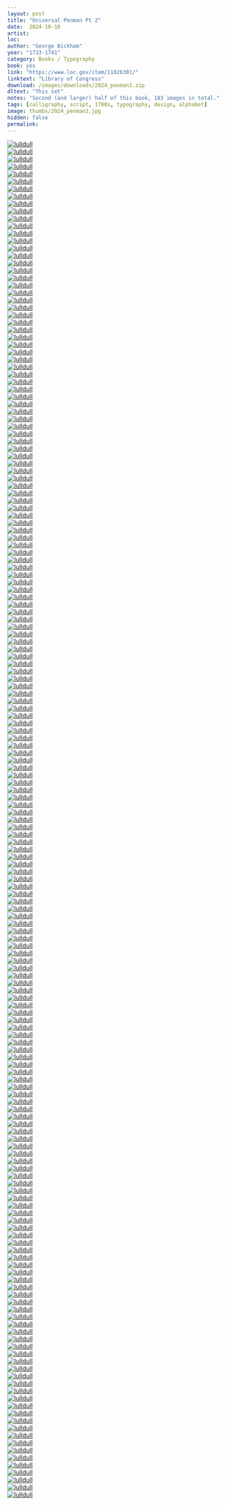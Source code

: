 ```yaml
---
layout: post
title: "Universal Penman Pt 2"
date:  2024-10-10
artist: 
loc: 
author: "George Bickham"
year: "1733-1741"
category: Books / Typography
book: yes
link: "https://www.loc.gov/item/11026301/"
linktext: "Library of Congress"
download: /images/downloads/2024_penman2.zip
dltext: "This set"
notes: "Second (and larger) half of this book, 183 images in total."
tags: [calligraphy, script, 1700s, typography, design, alphabet]
image: thumbs/2024_penman2.jpg
hidden: false
permalink:
---
```




<div class="post_image">
	<a href="{{ site.baseurl }}/images/posts/2024_penman2/001.jpg" target="_blank">
	<img src="{{ site.baseurl }}/images/posts/2024_penman2/001.jpg" alt="lulldull"></a>
</div>

<div class="post_image">
	<a href="{{ site.baseurl }}/images/posts/2024_penman2/002.jpg" target="_blank">
	<img src="{{ site.baseurl }}/images/posts/2024_penman2/002.jpg" alt="lulldull"></a>
</div>

<div class="post_image">
	<a href="{{ site.baseurl }}/images/posts/2024_penman2/003.jpg" target="_blank">
	<img src="{{ site.baseurl }}/images/posts/2024_penman2/003.jpg" alt="lulldull"></a>
</div>

<div class="post_image">
	<a href="{{ site.baseurl }}/images/posts/2024_penman2/004.jpg" target="_blank">
	<img src="{{ site.baseurl }}/images/posts/2024_penman2/004.jpg" alt="lulldull"></a>
</div>

<div class="post_image">
	<a href="{{ site.baseurl }}/images/posts/2024_penman2/005.jpg" target="_blank">
	<img src="{{ site.baseurl }}/images/posts/2024_penman2/005.jpg" alt="lulldull"></a>
</div>


<div class="post_image">
	<a href="{{ site.baseurl }}/images/posts/2024_penman2/006.jpg" target="_blank">
	<img src="{{ site.baseurl }}/images/posts/2024_penman2/006.jpg" alt="lulldull"></a>
</div>

<div class="post_image">
	<a href="{{ site.baseurl }}/images/posts/2024_penman2/007.jpg" target="_blank">
	<img src="{{ site.baseurl }}/images/posts/2024_penman2/007.jpg" alt="lulldull"></a>
</div>

<div class="post_image">
	<a href="{{ site.baseurl }}/images/posts/2024_penman2/008.jpg" target="_blank">
	<img src="{{ site.baseurl }}/images/posts/2024_penman2/008.jpg" alt="lulldull"></a>
</div>

<div class="post_image">
	<a href="{{ site.baseurl }}/images/posts/2024_penman2/009.jpg" target="_blank">
	<img src="{{ site.baseurl }}/images/posts/2024_penman2/009.jpg" alt="lulldull"></a>
</div>


<div class="post_image">
	<a href="{{ site.baseurl }}/images/posts/2024_penman2/010.jpg" target="_blank">
	<img src="{{ site.baseurl }}/images/posts/2024_penman2/010.jpg" alt="lulldull"></a>
</div>


<div class="post_image_02">
	<div class="post_image_inner">
		<a href="{{ site.baseurl }}/images/posts/2024_penman2/011.jpg" target="_blank">
		<img src="{{ site.baseurl }}/images/posts/2024_penman2/011.jpg" alt="lulldull"></a>
	</div>
	<div class="post_image_inner">
		<a href="{{ site.baseurl }}/images/posts/2024_penman2/012.jpg" target="_blank">
		<img src="{{ site.baseurl }}/images/posts/2024_penman2/012.jpg" alt="lulldull"></a>
	</div>
</div>

<div class="post_image">
	<a href="{{ site.baseurl }}/images/posts/2024_penman2/013.jpg" target="_blank">
	<img src="{{ site.baseurl }}/images/posts/2024_penman2/013.jpg" alt="lulldull"></a>
</div>

<div class="post_image">
	<a href="{{ site.baseurl }}/images/posts/2024_penman2/014.jpg" target="_blank">
	<img src="{{ site.baseurl }}/images/posts/2024_penman2/014.jpg" alt="lulldull"></a>
</div>

<div class="post_image">
	<a href="{{ site.baseurl }}/images/posts/2024_penman2/015.jpg" target="_blank">
	<img src="{{ site.baseurl }}/images/posts/2024_penman2/015.jpg" alt="lulldull"></a>
</div>

<div class="post_image">
	<a href="{{ site.baseurl }}/images/posts/2024_penman2/016.jpg" target="_blank">
	<img src="{{ site.baseurl }}/images/posts/2024_penman2/016.jpg" alt="lulldull"></a>
</div>

<div class="post_image">
	<a href="{{ site.baseurl }}/images/posts/2024_penman2/017.jpg" target="_blank">
	<img src="{{ site.baseurl }}/images/posts/2024_penman2/017.jpg" alt="lulldull"></a>
</div>

<div class="post_image">
	<a href="{{ site.baseurl }}/images/posts/2024_penman2/018.jpg" target="_blank">
	<img src="{{ site.baseurl }}/images/posts/2024_penman2/018.jpg" alt="lulldull"></a>
</div>

<div class="post_image">
	<a href="{{ site.baseurl }}/images/posts/2024_penman2/019.jpg" target="_blank">
	<img src="{{ site.baseurl }}/images/posts/2024_penman2/019.jpg" alt="lulldull"></a>
</div>

<div class="post_image">
	<a href="{{ site.baseurl }}/images/posts/2024_penman2/020.jpg" target="_blank">
	<img src="{{ site.baseurl }}/images/posts/2024_penman2/020.jpg" alt="lulldull"></a>
</div>

<div class="post_image">
	<a href="{{ site.baseurl }}/images/posts/2024_penman2/021.jpg" target="_blank">
	<img src="{{ site.baseurl }}/images/posts/2024_penman2/021.jpg" alt="lulldull"></a>
</div>

<div class="post_image">
	<a href="{{ site.baseurl }}/images/posts/2024_penman2/022.jpg" target="_blank">
	<img src="{{ site.baseurl }}/images/posts/2024_penman2/022.jpg" alt="lulldull"></a>
</div>


<div class="post_image">
	<a href="{{ site.baseurl }}/images/posts/2024_penman2/023.jpg" target="_blank">
	<img src="{{ site.baseurl }}/images/posts/2024_penman2/023.jpg" alt="lulldull"></a>
</div>

<div class="post_image">
	<a href="{{ site.baseurl }}/images/posts/2024_penman2/024.jpg" target="_blank">
	<img src="{{ site.baseurl }}/images/posts/2024_penman2/024.jpg" alt="lulldull"></a>
</div>

<div class="post_image">
	<a href="{{ site.baseurl }}/images/posts/2024_penman2/025.jpg" target="_blank">
	<img src="{{ site.baseurl }}/images/posts/2024_penman2/025.jpg" alt="lulldull"></a>
</div>

<div class="post_image">
	<a href="{{ site.baseurl }}/images/posts/2024_penman2/026.jpg" target="_blank">
	<img src="{{ site.baseurl }}/images/posts/2024_penman2/026.jpg" alt="lulldull"></a>
</div>

<div class="post_image">
	<a href="{{ site.baseurl }}/images/posts/2024_penman2/027.jpg" target="_blank">
	<img src="{{ site.baseurl }}/images/posts/2024_penman2/027.jpg" alt="lulldull"></a>
</div>

<div class="post_image">
	<a href="{{ site.baseurl }}/images/posts/2024_penman2/028.jpg" target="_blank">
	<img src="{{ site.baseurl }}/images/posts/2024_penman2/028.jpg" alt="lulldull"></a>
</div>

<div class="post_image">
	<a href="{{ site.baseurl }}/images/posts/2024_penman2/029.jpg" target="_blank">
	<img src="{{ site.baseurl }}/images/posts/2024_penman2/029.jpg" alt="lulldull"></a>
</div>

<div class="post_image">
	<a href="{{ site.baseurl }}/images/posts/2024_penman2/030.jpg" target="_blank">
	<img src="{{ site.baseurl }}/images/posts/2024_penman2/030.jpg" alt="lulldull"></a>
</div>



<div class="post_image">
	<a href="{{ site.baseurl }}/images/posts/2024_penman2/031.jpg" target="_blank">
	<img src="{{ site.baseurl }}/images/posts/2024_penman2/031.jpg" alt="lulldull"></a>
</div>

<div class="post_image">
	<a href="{{ site.baseurl }}/images/posts/2024_penman2/032.jpg" target="_blank">
	<img src="{{ site.baseurl }}/images/posts/2024_penman2/032.jpg" alt="lulldull"></a>
</div>


<div class="post_image">
	<a href="{{ site.baseurl }}/images/posts/2024_penman2/033.jpg" target="_blank">
	<img src="{{ site.baseurl }}/images/posts/2024_penman2/033.jpg" alt="lulldull"></a>
</div>



<div class="post_image">
	<a href="{{ site.baseurl }}/images/posts/2024_penman2/034.jpg" target="_blank">
	<img src="{{ site.baseurl }}/images/posts/2024_penman2/034.jpg" alt="lulldull"></a>
</div>



<div class="post_image">
	<a href="{{ site.baseurl }}/images/posts/2024_penman2/035.jpg" target="_blank">
	<img src="{{ site.baseurl }}/images/posts/2024_penman2/035.jpg" alt="lulldull"></a>
</div>


<div class="post_image">
	<a href="{{ site.baseurl }}/images/posts/2024_penman2/036.jpg" target="_blank">
	<img src="{{ site.baseurl }}/images/posts/2024_penman2/036.jpg" alt="lulldull"></a>
</div>


<div class="post_image">
	<a href="{{ site.baseurl }}/images/posts/2024_penman2/037.jpg" target="_blank">
	<img src="{{ site.baseurl }}/images/posts/2024_penman2/037.jpg" alt="lulldull"></a>
</div>

<div class="post_image">
	<a href="{{ site.baseurl }}/images/posts/2024_penman2/038.jpg" target="_blank">
	<img src="{{ site.baseurl }}/images/posts/2024_penman2/038.jpg" alt="lulldull"></a>
</div>

<div class="post_image">
	<a href="{{ site.baseurl }}/images/posts/2024_penman2/039.jpg" target="_blank">
	<img src="{{ site.baseurl }}/images/posts/2024_penman2/039.jpg" alt="lulldull"></a>
</div>

<div class="post_image">
	<a href="{{ site.baseurl }}/images/posts/2024_penman2/040.jpg" target="_blank">
	<img src="{{ site.baseurl }}/images/posts/2024_penman2/040.jpg" alt="lulldull"></a>
</div>

<div class="post_image">
	<a href="{{ site.baseurl }}/images/posts/2024_penman2/041.jpg" target="_blank">
	<img src="{{ site.baseurl }}/images/posts/2024_penman2/041.jpg" alt="lulldull"></a>
</div>

<div class="post_image">
	<a href="{{ site.baseurl }}/images/posts/2024_penman2/042.jpg" target="_blank">
	<img src="{{ site.baseurl }}/images/posts/2024_penman2/042.jpg" alt="lulldull"></a>
</div>

<div class="post_image">
	<a href="{{ site.baseurl }}/images/posts/2024_penman2/043.jpg" target="_blank">
	<img src="{{ site.baseurl }}/images/posts/2024_penman2/043.jpg" alt="lulldull"></a>
</div>

<div class="post_image">
	<a href="{{ site.baseurl }}/images/posts/2024_penman2/044.jpg" target="_blank">
	<img src="{{ site.baseurl }}/images/posts/2024_penman2/044.jpg" alt="lulldull"></a>
</div>

<div class="post_image">
	<a href="{{ site.baseurl }}/images/posts/2024_penman2/045.jpg" target="_blank">
	<img src="{{ site.baseurl }}/images/posts/2024_penman2/045.jpg" alt="lulldull"></a>
</div>


<div class="post_image_02">
	<div class="post_image_inner">
		<a href="{{ site.baseurl }}/images/posts/2024_penman2/046.jpg" target="_blank">
		<img src="{{ site.baseurl }}/images/posts/2024_penman2/046.jpg" alt="lulldull"></a>
	</div>
	<div class="post_image_inner">
		<a href="{{ site.baseurl }}/images/posts/2024_penman2/047.jpg" target="_blank">
		<img src="{{ site.baseurl }}/images/posts/2024_penman2/047.jpg" alt="lulldull"></a>
	</div>
</div>


<div class="post_image">
	<a href="{{ site.baseurl }}/images/posts/2024_penman2/048.jpg" target="_blank">
	<img src="{{ site.baseurl }}/images/posts/2024_penman2/048.jpg" alt="lulldull"></a>
</div>

<div class="post_image">
	<a href="{{ site.baseurl }}/images/posts/2024_penman2/049.jpg" target="_blank">
	<img src="{{ site.baseurl }}/images/posts/2024_penman2/049.jpg" alt="lulldull"></a>
</div>


<div class="post_image">
	<a href="{{ site.baseurl }}/images/posts/2024_penman2/050.jpg" target="_blank">
	<img src="{{ site.baseurl }}/images/posts/2024_penman2/050.jpg" alt="lulldull"></a>
</div>

<div class="post_image">
	<a href="{{ site.baseurl }}/images/posts/2024_penman2/051.jpg" target="_blank">
	<img src="{{ site.baseurl }}/images/posts/2024_penman2/051.jpg" alt="lulldull"></a>
</div>


<div class="post_image">
	<a href="{{ site.baseurl }}/images/posts/2024_penman2/052.jpg" target="_blank">
	<img src="{{ site.baseurl }}/images/posts/2024_penman2/052.jpg" alt="lulldull"></a>
</div>

<div class="post_image">
	<a href="{{ site.baseurl }}/images/posts/2024_penman2/053.jpg" target="_blank">
	<img src="{{ site.baseurl }}/images/posts/2024_penman2/053.jpg" alt="lulldull"></a>
</div>

<div class="post_image">
	<a href="{{ site.baseurl }}/images/posts/2024_penman2/054.jpg" target="_blank">
	<img src="{{ site.baseurl }}/images/posts/2024_penman2/054.jpg" alt="lulldull"></a>
</div>

<div class="post_image">
	<a href="{{ site.baseurl }}/images/posts/2024_penman2/055.jpg" target="_blank">
	<img src="{{ site.baseurl }}/images/posts/2024_penman2/055.jpg" alt="lulldull"></a>
</div>

<div class="post_image">
	<a href="{{ site.baseurl }}/images/posts/2024_penman2/056.jpg" target="_blank">
	<img src="{{ site.baseurl }}/images/posts/2024_penman2/056.jpg" alt="lulldull"></a>
</div>

<div class="post_image">
	<a href="{{ site.baseurl }}/images/posts/2024_penman2/057.jpg" target="_blank">
	<img src="{{ site.baseurl }}/images/posts/2024_penman2/057.jpg" alt="lulldull"></a>
</div>


<div class="post_image_02">
	<div class="post_image_inner">
		<a href="{{ site.baseurl }}/images/posts/2024_penman2/058.jpg" target="_blank">
		<img src="{{ site.baseurl }}/images/posts/2024_penman2/058.jpg" alt="lulldull"></a>
	</div>
	<div class="post_image_inner">
		<a href="{{ site.baseurl }}/images/posts/2024_penman2/059.jpg" target="_blank">
		<img src="{{ site.baseurl }}/images/posts/2024_penman2/059.jpg" alt="lulldull"></a>
	</div>
</div>


<div class="post_image">
	<a href="{{ site.baseurl }}/images/posts/2024_penman2/060.jpg" target="_blank">
	<img src="{{ site.baseurl }}/images/posts/2024_penman2/060.jpg" alt="lulldull"></a>
</div>

<div class="post_image">
	<a href="{{ site.baseurl }}/images/posts/2024_penman2/061.jpg" target="_blank">
	<img src="{{ site.baseurl }}/images/posts/2024_penman2/061.jpg" alt="lulldull"></a>
</div>

<div class="post_image">
	<a href="{{ site.baseurl }}/images/posts/2024_penman2/062.jpg" target="_blank">
	<img src="{{ site.baseurl }}/images/posts/2024_penman2/062.jpg" alt="lulldull"></a>
</div>

<div class="post_image">
	<a href="{{ site.baseurl }}/images/posts/2024_penman2/063.jpg" target="_blank">
	<img src="{{ site.baseurl }}/images/posts/2024_penman2/063.jpg" alt="lulldull"></a>
</div>

<div class="post_image">
	<a href="{{ site.baseurl }}/images/posts/2024_penman2/064.jpg" target="_blank">
	<img src="{{ site.baseurl }}/images/posts/2024_penman2/064.jpg" alt="lulldull"></a>
</div>

<div class="post_image">
	<a href="{{ site.baseurl }}/images/posts/2024_penman2/065.jpg" target="_blank">
	<img src="{{ site.baseurl }}/images/posts/2024_penman2/065.jpg" alt="lulldull"></a>
</div>

<div class="post_image">
	<a href="{{ site.baseurl }}/images/posts/2024_penman2/066.jpg" target="_blank">
	<img src="{{ site.baseurl }}/images/posts/2024_penman2/066.jpg" alt="lulldull"></a>
</div>

<div class="post_image">
	<a href="{{ site.baseurl }}/images/posts/2024_penman2/067.jpg" target="_blank">
	<img src="{{ site.baseurl }}/images/posts/2024_penman2/067.jpg" alt="lulldull"></a>
</div>

<div class="post_image">
	<a href="{{ site.baseurl }}/images/posts/2024_penman2/068.jpg" target="_blank">
	<img src="{{ site.baseurl }}/images/posts/2024_penman2/068.jpg" alt="lulldull"></a>
</div>

<div class="post_image">
	<a href="{{ site.baseurl }}/images/posts/2024_penman2/069.jpg" target="_blank">
	<img src="{{ site.baseurl }}/images/posts/2024_penman2/069.jpg" alt="lulldull"></a>
</div>



<div class="post_image">
	<a href="{{ site.baseurl }}/images/posts/2024_penman2/070.jpg" target="_blank">
	<img src="{{ site.baseurl }}/images/posts/2024_penman2/070.jpg" alt="lulldull"></a>
</div>

<div class="post_image">
	<a href="{{ site.baseurl }}/images/posts/2024_penman2/071.jpg" target="_blank">
	<img src="{{ site.baseurl }}/images/posts/2024_penman2/071.jpg" alt="lulldull"></a>
</div>

<div class="post_image">
	<a href="{{ site.baseurl }}/images/posts/2024_penman2/072.jpg" target="_blank">
	<img src="{{ site.baseurl }}/images/posts/2024_penman2/072.jpg" alt="lulldull"></a>
</div>


<div class="post_image">
	<a href="{{ site.baseurl }}/images/posts/2024_penman2/073.jpg" target="_blank">
	<img src="{{ site.baseurl }}/images/posts/2024_penman2/073.jpg" alt="lulldull"></a>
</div>

<div class="post_image">
	<a href="{{ site.baseurl }}/images/posts/2024_penman2/074.jpg" target="_blank">
	<img src="{{ site.baseurl }}/images/posts/2024_penman2/074.jpg" alt="lulldull"></a>
</div>




<div class="post_image">
	<a href="{{ site.baseurl }}/images/posts/2024_penman2/075.jpg" target="_blank">
	<img src="{{ site.baseurl }}/images/posts/2024_penman2/075.jpg" alt="lulldull"></a>
</div>

<div class="post_image">
	<a href="{{ site.baseurl }}/images/posts/2024_penman2/076.jpg" target="_blank">
	<img src="{{ site.baseurl }}/images/posts/2024_penman2/076.jpg" alt="lulldull"></a>
</div>

<div class="post_image">
	<a href="{{ site.baseurl }}/images/posts/2024_penman2/077.jpg" target="_blank">
	<img src="{{ site.baseurl }}/images/posts/2024_penman2/077.jpg" alt="lulldull"></a>
</div>

<div class="post_image_02">
	<div class="post_image_inner">
		<a href="{{ site.baseurl }}/images/posts/2024_penman2/078.jpg" target="_blank">
		<img src="{{ site.baseurl }}/images/posts/2024_penman2/078.jpg" alt="lulldull"></a>
	</div>
	<div class="post_image_inner">
		<a href="{{ site.baseurl }}/images/posts/2024_penman2/079.jpg" target="_blank">
		<img src="{{ site.baseurl }}/images/posts/2024_penman2/079.jpg" alt="lulldull"></a>
	</div>
</div>

<div class="post_image">
	<a href="{{ site.baseurl }}/images/posts/2024_penman2/080.jpg" target="_blank">
	<img src="{{ site.baseurl }}/images/posts/2024_penman2/080.jpg" alt="lulldull"></a>
</div>

<div class="post_image">
	<a href="{{ site.baseurl }}/images/posts/2024_penman2/081.jpg" target="_blank">
	<img src="{{ site.baseurl }}/images/posts/2024_penman2/081.jpg" alt="lulldull"></a>
</div>

<div class="post_image">
	<a href="{{ site.baseurl }}/images/posts/2024_penman2/082.jpg" target="_blank">
	<img src="{{ site.baseurl }}/images/posts/2024_penman2/082.jpg" alt="lulldull"></a>
</div>



<div class="post_image">
	<a href="{{ site.baseurl }}/images/posts/2024_penman2/083.jpg" target="_blank">
	<img src="{{ site.baseurl }}/images/posts/2024_penman2/083.jpg" alt="lulldull"></a>
</div>

<div class="post_image">
	<a href="{{ site.baseurl }}/images/posts/2024_penman2/084.jpg" target="_blank">
	<img src="{{ site.baseurl }}/images/posts/2024_penman2/084.jpg" alt="lulldull"></a>
</div>

<div class="post_image">
	<a href="{{ site.baseurl }}/images/posts/2024_penman2/085.jpg" target="_blank">
	<img src="{{ site.baseurl }}/images/posts/2024_penman2/085.jpg" alt="lulldull"></a>
</div>

<div class="post_image">
	<a href="{{ site.baseurl }}/images/posts/2024_penman2/086.jpg" target="_blank">
	<img src="{{ site.baseurl }}/images/posts/2024_penman2/086.jpg" alt="lulldull"></a>
</div>

<div class="post_image">
	<a href="{{ site.baseurl }}/images/posts/2024_penman2/087.jpg" target="_blank">
	<img src="{{ site.baseurl }}/images/posts/2024_penman2/087.jpg" alt="lulldull"></a>
</div>



<div class="post_image_02">
	<div class="post_image_inner">
		<a href="{{ site.baseurl }}/images/posts/2024_penman2/088.jpg" target="_blank">
		<img src="{{ site.baseurl }}/images/posts/2024_penman2/088.jpg" alt="lulldull"></a>
	</div>
	<div class="post_image_inner">
		<a href="{{ site.baseurl }}/images/posts/2024_penman2/089.jpg" target="_blank">
		<img src="{{ site.baseurl }}/images/posts/2024_penman2/089.jpg" alt="lulldull"></a>
	</div>
</div>


<div class="post_image">
	<a href="{{ site.baseurl }}/images/posts/2024_penman2/090.jpg" target="_blank">
	<img src="{{ site.baseurl }}/images/posts/2024_penman2/090.jpg" alt="lulldull"></a>
</div>

<div class="post_image">
	<a href="{{ site.baseurl }}/images/posts/2024_penman2/091.jpg" target="_blank">
	<img src="{{ site.baseurl }}/images/posts/2024_penman2/091.jpg" alt="lulldull"></a>
</div>

<div class="post_image_02">
	<div class="post_image_inner">
		<a href="{{ site.baseurl }}/images/posts/2024_penman2/092.jpg" target="_blank">
		<img src="{{ site.baseurl }}/images/posts/2024_penman2/092.jpg" alt="lulldull"></a>
	</div>
	<div class="post_image_inner">
		<a href="{{ site.baseurl }}/images/posts/2024_penman2/093.jpg" target="_blank">
		<img src="{{ site.baseurl }}/images/posts/2024_penman2/093.jpg" alt="lulldull"></a>
	</div>
</div>

<div class="post_image">
	<a href="{{ site.baseurl }}/images/posts/2024_penman2/094.jpg" target="_blank">
	<img src="{{ site.baseurl }}/images/posts/2024_penman2/094.jpg" alt="lulldull"></a>
</div>

<div class="post_image">
	<a href="{{ site.baseurl }}/images/posts/2024_penman2/095.jpg" target="_blank">
	<img src="{{ site.baseurl }}/images/posts/2024_penman2/095.jpg" alt="lulldull"></a>
</div>

<div class="post_image">
	<a href="{{ site.baseurl }}/images/posts/2024_penman2/096.jpg" target="_blank">
	<img src="{{ site.baseurl }}/images/posts/2024_penman2/096.jpg" alt="lulldull"></a>
</div>

<div class="post_image">
	<a href="{{ site.baseurl }}/images/posts/2024_penman2/097.jpg" target="_blank">
	<img src="{{ site.baseurl }}/images/posts/2024_penman2/097.jpg" alt="lulldull"></a>
</div>

<div class="post_image">
	<a href="{{ site.baseurl }}/images/posts/2024_penman2/098.jpg" target="_blank">
	<img src="{{ site.baseurl }}/images/posts/2024_penman2/098.jpg" alt="lulldull"></a>
</div>

<div class="post_image">
	<a href="{{ site.baseurl }}/images/posts/2024_penman2/099.jpg" target="_blank">
	<img src="{{ site.baseurl }}/images/posts/2024_penman2/099.jpg" alt="lulldull"></a>
</div>

<div class="post_image">
	<a href="{{ site.baseurl }}/images/posts/2024_penman2/100.jpg" target="_blank">
	<img src="{{ site.baseurl }}/images/posts/2024_penman2/100.jpg" alt="lulldull"></a>
</div>

<div class="post_image">
	<a href="{{ site.baseurl }}/images/posts/2024_penman2/101.jpg" target="_blank">
	<img src="{{ site.baseurl }}/images/posts/2024_penman2/101.jpg" alt="lulldull"></a>
</div>

<div class="post_image">
	<a href="{{ site.baseurl }}/images/posts/2024_penman2/102.jpg" target="_blank">
	<img src="{{ site.baseurl }}/images/posts/2024_penman2/102.jpg" alt="lulldull"></a>
</div>

<div class="post_image">
	<a href="{{ site.baseurl }}/images/posts/2024_penman2/103.jpg" target="_blank">
	<img src="{{ site.baseurl }}/images/posts/2024_penman2/103.jpg" alt="lulldull"></a>
</div>

<div class="post_image">
	<a href="{{ site.baseurl }}/images/posts/2024_penman2/104.jpg" target="_blank">
	<img src="{{ site.baseurl }}/images/posts/2024_penman2/104.jpg" alt="lulldull"></a>
</div>

<div class="post_image">
	<a href="{{ site.baseurl }}/images/posts/2024_penman2/105.jpg" target="_blank">
	<img src="{{ site.baseurl }}/images/posts/2024_penman2/105.jpg" alt="lulldull"></a>
</div>

<div class="post_image">
	<a href="{{ site.baseurl }}/images/posts/2024_penman2/106.jpg" target="_blank">
	<img src="{{ site.baseurl }}/images/posts/2024_penman2/106.jpg" alt="lulldull"></a>
</div>

<div class="post_image">
	<a href="{{ site.baseurl }}/images/posts/2024_penman2/107.jpg" target="_blank">
	<img src="{{ site.baseurl }}/images/posts/2024_penman2/107.jpg" alt="lulldull"></a>
</div>


<div class="post_image">
	<a href="{{ site.baseurl }}/images/posts/2024_penman2/108.jpg" target="_blank">
	<img src="{{ site.baseurl }}/images/posts/2024_penman2/108.jpg" alt="lulldull"></a>
</div>

<div class="post_image">
	<a href="{{ site.baseurl }}/images/posts/2024_penman2/109.jpg" target="_blank">
	<img src="{{ site.baseurl }}/images/posts/2024_penman2/109.jpg" alt="lulldull"></a>
</div>

<div class="post_image">
	<a href="{{ site.baseurl }}/images/posts/2024_penman2/110.jpg" target="_blank">
	<img src="{{ site.baseurl }}/images/posts/2024_penman2/110.jpg" alt="lulldull"></a>
</div>

<div class="post_image">
	<a href="{{ site.baseurl }}/images/posts/2024_penman2/111.jpg" target="_blank">
	<img src="{{ site.baseurl }}/images/posts/2024_penman2/111.jpg" alt="lulldull"></a>
</div>

<div class="post_image">
	<a href="{{ site.baseurl }}/images/posts/2024_penman2/112.jpg" target="_blank">
	<img src="{{ site.baseurl }}/images/posts/2024_penman2/112.jpg" alt="lulldull"></a>
</div>

<div class="post_image">
	<a href="{{ site.baseurl }}/images/posts/2024_penman2/113.jpg" target="_blank">
	<img src="{{ site.baseurl }}/images/posts/2024_penman2/113.jpg" alt="lulldull"></a>
</div>


<div class="post_image">
	<a href="{{ site.baseurl }}/images/posts/2024_penman2/114.jpg" target="_blank">
	<img src="{{ site.baseurl }}/images/posts/2024_penman2/114.jpg" alt="lulldull"></a>
</div>

<div class="post_image">
	<a href="{{ site.baseurl }}/images/posts/2024_penman2/115.jpg" target="_blank">
	<img src="{{ site.baseurl }}/images/posts/2024_penman2/115.jpg" alt="lulldull"></a>
</div>

<div class="post_image">
	<a href="{{ site.baseurl }}/images/posts/2024_penman2/116.jpg" target="_blank">
	<img src="{{ site.baseurl }}/images/posts/2024_penman2/116.jpg" alt="lulldull"></a>
</div>


<div class="post_image">
	<a href="{{ site.baseurl }}/images/posts/2024_penman2/117.jpg" target="_blank">
	<img src="{{ site.baseurl }}/images/posts/2024_penman2/117.jpg" alt="lulldull"></a>
</div>

<div class="post_image">
	<a href="{{ site.baseurl }}/images/posts/2024_penman2/118.jpg" target="_blank">
	<img src="{{ site.baseurl }}/images/posts/2024_penman2/118.jpg" alt="lulldull"></a>
</div>

<div class="post_image">
	<a href="{{ site.baseurl }}/images/posts/2024_penman2/119.jpg" target="_blank">
	<img src="{{ site.baseurl }}/images/posts/2024_penman2/119.jpg" alt="lulldull"></a>
</div>


<div class="post_image_02">
	<div class="post_image_inner">
		<a href="{{ site.baseurl }}/images/posts/2024_penman2/120.jpg" target="_blank">
		<img src="{{ site.baseurl }}/images/posts/2024_penman2/120.jpg" alt="lulldull"></a>
	</div>
	<div class="post_image_inner">
		<a href="{{ site.baseurl }}/images/posts/2024_penman2/121.jpg" target="_blank">
		<img src="{{ site.baseurl }}/images/posts/2024_penman2/121.jpg" alt="lulldull"></a>
	</div>
</div>


<div class="post_image">
	<a href="{{ site.baseurl }}/images/posts/2024_penman2/122.jpg" target="_blank">
	<img src="{{ site.baseurl }}/images/posts/2024_penman2/122.jpg" alt="lulldull"></a>
</div>



<div class="post_image">
	<a href="{{ site.baseurl }}/images/posts/2024_penman2/123.jpg" target="_blank">
	<img src="{{ site.baseurl }}/images/posts/2024_penman2/123.jpg" alt="lulldull"></a>
</div>

<div class="post_image">
	<a href="{{ site.baseurl }}/images/posts/2024_penman2/124.jpg" target="_blank">
	<img src="{{ site.baseurl }}/images/posts/2024_penman2/124.jpg" alt="lulldull"></a>
</div>



<div class="post_image">
	<a href="{{ site.baseurl }}/images/posts/2024_penman2/125.jpg" target="_blank">
	<img src="{{ site.baseurl }}/images/posts/2024_penman2/125.jpg" alt="lulldull"></a>
</div>



<div class="post_image">
	<a href="{{ site.baseurl }}/images/posts/2024_penman2/126.jpg" target="_blank">
	<img src="{{ site.baseurl }}/images/posts/2024_penman2/126.jpg" alt="lulldull"></a>
</div>

<div class="post_image">
	<a href="{{ site.baseurl }}/images/posts/2024_penman2/127.jpg" target="_blank">
	<img src="{{ site.baseurl }}/images/posts/2024_penman2/127.jpg" alt="lulldull"></a>
</div>


<div class="post_image">
	<a href="{{ site.baseurl }}/images/posts/2024_penman2/128.jpg" target="_blank">
	<img src="{{ site.baseurl }}/images/posts/2024_penman2/128.jpg" alt="lulldull"></a>
</div>

<div class="post_image">
	<a href="{{ site.baseurl }}/images/posts/2024_penman2/129.jpg" target="_blank">
	<img src="{{ site.baseurl }}/images/posts/2024_penman2/129.jpg" alt="lulldull"></a>
</div>



<div class="post_image">
	<a href="{{ site.baseurl }}/images/posts/2024_penman2/130.jpg" target="_blank">
	<img src="{{ site.baseurl }}/images/posts/2024_penman2/130.jpg" alt="lulldull"></a>
</div>

<div class="post_image">
	<a href="{{ site.baseurl }}/images/posts/2024_penman2/131.jpg" target="_blank">
	<img src="{{ site.baseurl }}/images/posts/2024_penman2/131.jpg" alt="lulldull"></a>
</div>

<div class="post_image">
	<a href="{{ site.baseurl }}/images/posts/2024_penman2/132.jpg" target="_blank">
	<img src="{{ site.baseurl }}/images/posts/2024_penman2/132.jpg" alt="lulldull"></a>
</div>


<div class="post_image">
	<a href="{{ site.baseurl }}/images/posts/2024_penman2/133.jpg" target="_blank">
	<img src="{{ site.baseurl }}/images/posts/2024_penman2/133.jpg" alt="lulldull"></a>
</div>

<div class="post_image">
	<a href="{{ site.baseurl }}/images/posts/2024_penman2/134.jpg" target="_blank">
	<img src="{{ site.baseurl }}/images/posts/2024_penman2/134.jpg" alt="lulldull"></a>
</div>

<div class="post_image">
	<a href="{{ site.baseurl }}/images/posts/2024_penman2/135.jpg" target="_blank">
	<img src="{{ site.baseurl }}/images/posts/2024_penman2/135.jpg" alt="lulldull"></a>
</div>


<div class="post_image">
	<a href="{{ site.baseurl }}/images/posts/2024_penman2/136.jpg" target="_blank">
	<img src="{{ site.baseurl }}/images/posts/2024_penman2/136.jpg" alt="lulldull"></a>
</div>

<div class="post_image">
	<a href="{{ site.baseurl }}/images/posts/2024_penman2/137.jpg" target="_blank">
	<img src="{{ site.baseurl }}/images/posts/2024_penman2/137.jpg" alt="lulldull"></a>
</div>

<div class="post_image">
	<a href="{{ site.baseurl }}/images/posts/2024_penman2/138.jpg" target="_blank">
	<img src="{{ site.baseurl }}/images/posts/2024_penman2/138.jpg" alt="lulldull"></a>
</div>


<div class="post_image">
	<a href="{{ site.baseurl }}/images/posts/2024_penman2/139.jpg" target="_blank">
	<img src="{{ site.baseurl }}/images/posts/2024_penman2/139.jpg" alt="lulldull"></a>
</div>

<div class="post_image">
	<a href="{{ site.baseurl }}/images/posts/2024_penman2/140.jpg" target="_blank">
	<img src="{{ site.baseurl }}/images/posts/2024_penman2/140.jpg" alt="lulldull"></a>
</div>


<div class="post_image">
	<a href="{{ site.baseurl }}/images/posts/2024_penman2/141.jpg" target="_blank">
	<img src="{{ site.baseurl }}/images/posts/2024_penman2/141.jpg" alt="lulldull"></a>
</div>


<div class="post_image">
	<a href="{{ site.baseurl }}/images/posts/2024_penman2/142.jpg" target="_blank">
	<img src="{{ site.baseurl }}/images/posts/2024_penman2/142.jpg" alt="lulldull"></a>
</div>


<div class="post_image">
	<a href="{{ site.baseurl }}/images/posts/2024_penman2/143.jpg" target="_blank">
	<img src="{{ site.baseurl }}/images/posts/2024_penman2/143.jpg" alt="lulldull"></a>
</div>

<div class="post_image">
	<a href="{{ site.baseurl }}/images/posts/2024_penman2/144.jpg" target="_blank">
	<img src="{{ site.baseurl }}/images/posts/2024_penman2/144.jpg" alt="lulldull"></a>
</div>


<div class="post_image">
	<a href="{{ site.baseurl }}/images/posts/2024_penman2/145.jpg" target="_blank">
	<img src="{{ site.baseurl }}/images/posts/2024_penman2/145.jpg" alt="lulldull"></a>
</div>


<div class="post_image">
	<a href="{{ site.baseurl }}/images/posts/2024_penman2/146.jpg" target="_blank">
	<img src="{{ site.baseurl }}/images/posts/2024_penman2/146.jpg" alt="lulldull"></a>
</div>


<div class="post_image">
	<a href="{{ site.baseurl }}/images/posts/2024_penman2/147.jpg" target="_blank">
	<img src="{{ site.baseurl }}/images/posts/2024_penman2/147.jpg" alt="lulldull"></a>
</div>




<div class="post_image">
	<a href="{{ site.baseurl }}/images/posts/2024_penman2/148.jpg" target="_blank">
	<img src="{{ site.baseurl }}/images/posts/2024_penman2/148.jpg" alt="lulldull"></a>
</div>


<div class="post_image">
	<a href="{{ site.baseurl }}/images/posts/2024_penman2/149.jpg" target="_blank">
	<img src="{{ site.baseurl }}/images/posts/2024_penman2/149.jpg" alt="lulldull"></a>
</div>


<div class="post_image">
	<a href="{{ site.baseurl }}/images/posts/2024_penman2/150.jpg" target="_blank">
	<img src="{{ site.baseurl }}/images/posts/2024_penman2/150.jpg" alt="lulldull"></a>
</div>


<div class="post_image">
	<a href="{{ site.baseurl }}/images/posts/2024_penman2/151.jpg" target="_blank">
	<img src="{{ site.baseurl }}/images/posts/2024_penman2/151.jpg" alt="lulldull"></a>
</div>


<div class="post_image">
	<a href="{{ site.baseurl }}/images/posts/2024_penman2/152.jpg" target="_blank">
	<img src="{{ site.baseurl }}/images/posts/2024_penman2/152.jpg" alt="lulldull"></a>
</div>


<div class="post_image">
	<a href="{{ site.baseurl }}/images/posts/2024_penman2/153.jpg" target="_blank">
	<img src="{{ site.baseurl }}/images/posts/2024_penman2/153.jpg" alt="lulldull"></a>
</div>


<div class="post_image">
	<a href="{{ site.baseurl }}/images/posts/2024_penman2/154.jpg" target="_blank">
	<img src="{{ site.baseurl }}/images/posts/2024_penman2/154.jpg" alt="lulldull"></a>
</div>


<div class="post_image">
	<a href="{{ site.baseurl }}/images/posts/2024_penman2/155.jpg" target="_blank">
	<img src="{{ site.baseurl }}/images/posts/2024_penman2/155.jpg" alt="lulldull"></a>
</div>


<div class="post_image">
	<a href="{{ site.baseurl }}/images/posts/2024_penman2/156.jpg" target="_blank">
	<img src="{{ site.baseurl }}/images/posts/2024_penman2/156.jpg" alt="lulldull"></a>
</div>


<div class="post_image">
	<a href="{{ site.baseurl }}/images/posts/2024_penman2/157.jpg" target="_blank">
	<img src="{{ site.baseurl }}/images/posts/2024_penman2/157.jpg" alt="lulldull"></a>
</div>



<div class="post_image_02">
	<div class="post_image_inner">
		<a href="{{ site.baseurl }}/images/posts/2024_penman2/158.jpg" target="_blank">
		<img src="{{ site.baseurl }}/images/posts/2024_penman2/158.jpg" alt="lulldull"></a>
	</div>
	<div class="post_image_inner">
		<a href="{{ site.baseurl }}/images/posts/2024_penman2/159.jpg" target="_blank">
		<img src="{{ site.baseurl }}/images/posts/2024_penman2/159.jpg" alt="lulldull"></a>
	</div>
</div>

<div class="post_image">
	<a href="{{ site.baseurl }}/images/posts/2024_penman2/160.jpg" target="_blank">
	<img src="{{ site.baseurl }}/images/posts/2024_penman2/160.jpg" alt="lulldull"></a>
</div>


<div class="post_image">
	<a href="{{ site.baseurl }}/images/posts/2024_penman2/161.jpg" target="_blank">
	<img src="{{ site.baseurl }}/images/posts/2024_penman2/161.jpg" alt="lulldull"></a>
</div>


<div class="post_image">
	<a href="{{ site.baseurl }}/images/posts/2024_penman2/162.jpg" target="_blank">
	<img src="{{ site.baseurl }}/images/posts/2024_penman2/162.jpg" alt="lulldull"></a>
</div>


<div class="post_image">
	<a href="{{ site.baseurl }}/images/posts/2024_penman2/163.jpg" target="_blank">
	<img src="{{ site.baseurl }}/images/posts/2024_penman2/163.jpg" alt="lulldull"></a>
</div>

<div class="post_image">
	<a href="{{ site.baseurl }}/images/posts/2024_penman2/164.jpg" target="_blank">
	<img src="{{ site.baseurl }}/images/posts/2024_penman2/164.jpg" alt="lulldull"></a>
</div>


<div class="post_image">
	<a href="{{ site.baseurl }}/images/posts/2024_penman2/165.jpg" target="_blank">
	<img src="{{ site.baseurl }}/images/posts/2024_penman2/165.jpg" alt="lulldull"></a>
</div>

<div class="post_image">
	<a href="{{ site.baseurl }}/images/posts/2024_penman2/166.jpg" target="_blank">
	<img src="{{ site.baseurl }}/images/posts/2024_penman2/166.jpg" alt="lulldull"></a>
</div>

<div class="post_image">
	<a href="{{ site.baseurl }}/images/posts/2024_penman2/167.jpg" target="_blank">
	<img src="{{ site.baseurl }}/images/posts/2024_penman2/167.jpg" alt="lulldull"></a>
</div>


<div class="post_image">
	<a href="{{ site.baseurl }}/images/posts/2024_penman2/168.jpg" target="_blank">
	<img src="{{ site.baseurl }}/images/posts/2024_penman2/168.jpg" alt="lulldull"></a>
</div>

<div class="post_image">
	<a href="{{ site.baseurl }}/images/posts/2024_penman2/169.jpg" target="_blank">
	<img src="{{ site.baseurl }}/images/posts/2024_penman2/169.jpg" alt="lulldull"></a>
</div>

<div class="post_image">
	<a href="{{ site.baseurl }}/images/posts/2024_penman2/170.jpg" target="_blank">
	<img src="{{ site.baseurl }}/images/posts/2024_penman2/170.jpg" alt="lulldull"></a>
</div>

<div class="post_image">
	<a href="{{ site.baseurl }}/images/posts/2024_penman2/171.jpg" target="_blank">
	<img src="{{ site.baseurl }}/images/posts/2024_penman2/171.jpg" alt="lulldull"></a>
</div>


<div class="post_image">
	<a href="{{ site.baseurl }}/images/posts/2024_penman2/172.jpg" target="_blank">
	<img src="{{ site.baseurl }}/images/posts/2024_penman2/172.jpg" alt="lulldull"></a>
</div>

<div class="post_image">
	<a href="{{ site.baseurl }}/images/posts/2024_penman2/173.jpg" target="_blank">
	<img src="{{ site.baseurl }}/images/posts/2024_penman2/173.jpg" alt="lulldull"></a>
</div>

<div class="post_image">
	<a href="{{ site.baseurl }}/images/posts/2024_penman2/174.jpg" target="_blank">
	<img src="{{ site.baseurl }}/images/posts/2024_penman2/174.jpg" alt="lulldull"></a>
</div>


<div class="post_image">
	<a href="{{ site.baseurl }}/images/posts/2024_penman2/175.jpg" target="_blank">
	<img src="{{ site.baseurl }}/images/posts/2024_penman2/175.jpg" alt="lulldull"></a>
</div>

<div class="post_image">
	<a href="{{ site.baseurl }}/images/posts/2024_penman2/176.jpg" target="_blank">
	<img src="{{ site.baseurl }}/images/posts/2024_penman2/176.jpg" alt="lulldull"></a>
</div>

<div class="post_image">
	<a href="{{ site.baseurl }}/images/posts/2024_penman2/177.jpg" target="_blank">
	<img src="{{ site.baseurl }}/images/posts/2024_penman2/177.jpg" alt="lulldull"></a>
</div>


<div class="post_image">
	<a href="{{ site.baseurl }}/images/posts/2024_penman2/178.jpg" target="_blank">
	<img src="{{ site.baseurl }}/images/posts/2024_penman2/178.jpg" alt="lulldull"></a>
</div>

<div class="post_image">
	<a href="{{ site.baseurl }}/images/posts/2024_penman2/179.jpg" target="_blank">
	<img src="{{ site.baseurl }}/images/posts/2024_penman2/179.jpg" alt="lulldull"></a>
</div>


<div class="post_image">
	<a href="{{ site.baseurl }}/images/posts/2024_penman2/180.jpg" target="_blank">
	<img src="{{ site.baseurl }}/images/posts/2024_penman2/180.jpg" alt="lulldull"></a>
</div>

<div class="post_image">
	<a href="{{ site.baseurl }}/images/posts/2024_penman2/181.jpg" target="_blank">
	<img src="{{ site.baseurl }}/images/posts/2024_penman2/181.jpg" alt="lulldull"></a>
</div>


<div class="post_image">
	<a href="{{ site.baseurl }}/images/posts/2024_penman2/182.jpg" target="_blank">
	<img src="{{ site.baseurl }}/images/posts/2024_penman2/182.jpg" alt="lulldull"></a>
</div>

<div class="post_image">
	<a href="{{ site.baseurl }}/images/posts/2024_penman2/183.jpg" target="_blank">
	<img src="{{ site.baseurl }}/images/posts/2024_penman2/183.jpg" alt="lulldull"></a>
</div>



















